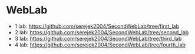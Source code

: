 # WebLab

* 1 lab: https://github.com/serejek2004/SecondWebLab/tree/first_lab
* 2 lab: https://github.com/serejek2004/SecondWebLab/tree/second_lab
* 3 lab: https://github.com/serejek2004/SecondWebLab/tree/third_lab
* 4 lab: https://github.com/serejek2004/SecondWebLab/tree/fourth_lab
